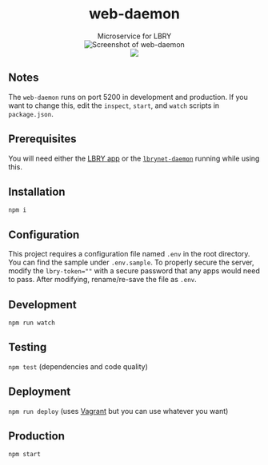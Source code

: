 <h1 align="center">web-daemon</h1>

<div align="center">Microservice for LBRY</div>

<div align="center">
  <img src="https://spee.ch/f/webdaemon-2019-january.undefined" title="Screenshot of web-daemon"/>
</div>

<div align="center">
  <a href="https://snyk.io/test/github/lbryio/web-daemon">
    <img src="https://snyk.io/test/github/lbryio/web-daemon/badge.svg?style=flat-square"/>
  </a>
</div>



## Notes
The `web-daemon` runs on port 5200 in development and production. If you want to change this, edit the `inspect`, `start`, and `watch` scripts in `package.json`.

## Prerequisites
You will need either the [LBRY app](https://github.com/lbryio/lbry-desktop) or the [`lbrynet-daemon`](https://github.com/lbryio/lbry/releases) running while using this.

## Installation
`npm i`

## Configuration
This project requires a configuration file named `.env` in the root directory. You can find the sample under `.env.sample`. To properly secure the server, modify the `lbry-token=""` with a secure password that any apps would need to pass. After modifying, rename/re-save the file as `.env`.

## Development
`npm run watch`

## Testing
`npm test` (dependencies and code quality)

## Deployment
`npm run deploy` (uses [Vagrant](https://www.vagrantup.com) but you can use whatever you want)

## Production
`npm start`
